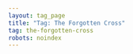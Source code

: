 ```yaml
---
layout: tag_page
title: "Tag: The Forgotten Cross"
tag: the-forgotten-cross
robots: noindex
---
```

